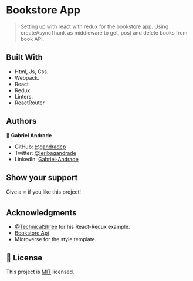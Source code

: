# Bookstore App
> Setting up with react with redux for the bookstore app. Using createAsyncThunk as middleware to get, post and delete books from book API.

## Built With

- Html, Js, Css.
- Webpack.
- React
- Redux
- Linters.
- ReactRouter

## Authors

👤 **Gabriel Andrade**

- GitHub: [@gandradep](https://github.com/gandradep)
- Twitter: [@leribagandrade](https://twitter.com/leribagandrade)
- LinkedIn: [Gabriel-Andrade](https://www.linkedin.com/in/gabriel-andrade-silla-turca/)


## Show your support

Give a ⭐️ if you like this project!

## Acknowledgments
- [@TechnicalShree](https://github.com/TechnicalShree) for his React-Redux example.
- [Bookstore Api](https://www.notion.so/Bookstore-API-51ea269061f849118c65c0a53e88a739)
- Microverse for the style template.

## 📝 License

This project is [MIT](./LICENSE) licensed.
